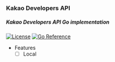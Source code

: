 ### Kakao Developers API

##### Kakao Developers API Go implementation

[![License](https://img.shields.io/github/license/maengsanha/kakao-developers-api.svg)](https://github.com/maengsanha/kakao-developers-api/blob/master/LICENSE)
[![Go Reference](https://pkg.go.dev/badge/github.com/maengsanha/kakao-developers-api.svg)](https://pkg.go.dev/github.com/maengsanha/kakao-developers-api)

- Features
  - [ ] Local
